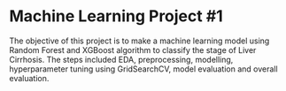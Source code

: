 # Machine Learning Project #1
The objective of this project is to make a machine learning model using Random Forest and XGBoost algorithm to classify the stage of Liver Cirrhosis. The steps included EDA, preprocessing, modelling, hyperparameter tuning using GridSearchCV, model evaluation and overall evaluation. 
